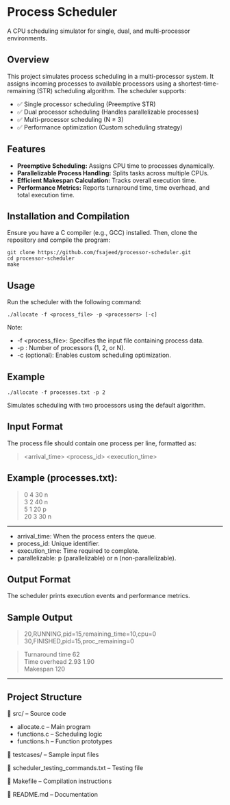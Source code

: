 # Process Scheduler
A CPU scheduling simulator for single, dual, and multi-processor environments.

## Overview
This project simulates process scheduling in a multi-processor system. It assigns incoming processes to available processors using a shortest-time-remaining (STR) scheduling algorithm. The scheduler supports:
- ✅ Single processor scheduling (Preemptive STR)
- ✅ Dual processor scheduling (Handles parallelizable processes)
- ✅ Multi-processor scheduling (N ≥ 3)
- ✅ Performance optimization (Custom scheduling strategy)

## Features
- **Preemptive Scheduling:** Assigns CPU time to processes dynamically.
- **Parallelizable Process Handling:** Splits tasks across multiple CPUs.
- **Efficient Makespan Calculation:** Tracks overall execution time.
- **Performance Metrics:** Reports turnaround time, time overhead, and total execution time.

## Installation and Compilation
Ensure you have a C compiler (e.g., GCC) installed. Then, clone the repository and compile the program:
```
git clone https://github.com/fsajeed/processor-scheduler.git  
cd processor-scheduler  
make
```

## Usage
Run the scheduler with the following command:
```
./allocate -f <process_file> -p <processors> [-c]
```
Note:
* -f <process_file>: Specifies the input file containing process data.
* -p <processors>: Number of processors (1, 2, or N).
* -c (optional): Enables custom scheduling optimization.

## Example
```
./allocate -f processes.txt -p 2
```
Simulates scheduling with two processors using the default algorithm.

## Input Format
The process file should contain one process per line, formatted as:
> <arrival_time> <process_id> <execution_time> <parallelizable>

Example (processes.txt):
----------
> 0 4 30 n  
> 3 2 40 n  
> 5 1 20 p  
> 20 3 30 n
----------
* arrival_time: When the process enters the queue.
* process_id: Unique identifier.
* execution_time: Time required to complete.
* parallelizable: p (parallelizable) or n (non-parallelizable).

## Output Format
The scheduler prints execution events and performance metrics.

Sample Output
-----------------------------------------
> 20,RUNNING,pid=15,remaining_time=10,cpu=0  
> 30,FINISHED,pid=15,proc_remaining=0

> Turnaround time 62  
> Time overhead 2.93 1.90  
> Makespan 120
-----------------------------------------

## Project Structure
📂 src/               – Source code
  * allocate.c        – Main program
  * functions.c       – Scheduling logic
  * functions.h       – Function prototypes

📂 testcases/          – Sample input files

📄 scheduler_testing_commands.txt – Testing file

📄 Makefile            – Compilation instructions

📄 README.md           – Documentation
